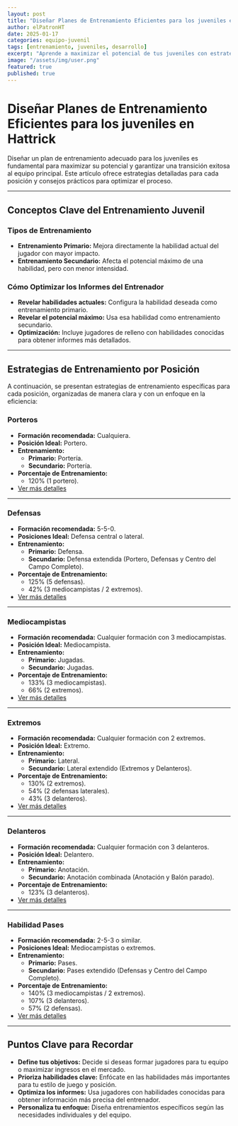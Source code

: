 ```yaml
---
layout: post
title: "Diseñar Planes de Entrenamiento Eficientes para los juveniles en Hattrick"
author: elPatronHT
date: 2025-01-17
categories: equipo-juvenil
tags: [entrenamiento, juveniles, desarrollo]
excerpt: "Aprende a maximizar el potencial de tus juveniles con estrategias de entrenamiento bien estructuradas."
image: "/assets/img/user.png"
featured: true
published: true
---
```


# Diseñar Planes de Entrenamiento Eficientes para los juveniles en Hattrick

Diseñar un plan de entrenamiento adecuado para los juveniles es fundamental para maximizar su potencial y garantizar una transición exitosa al equipo principal. Este artículo ofrece estrategias detalladas para cada posición y consejos prácticos para optimizar el proceso.

---

## Conceptos Clave del Entrenamiento Juvenil

### Tipos de Entrenamiento

- **Entrenamiento Primario:** Mejora directamente la habilidad actual del jugador con mayor impacto.
- **Entrenamiento Secundario:** Afecta el potencial máximo de una habilidad, pero con menor intensidad.

### Cómo Optimizar los Informes del Entrenador

- **Revelar habilidades actuales:** Configura la habilidad deseada como entrenamiento primario.
- **Revelar el potencial máximo:** Usa esa habilidad como entrenamiento secundario.
- **Optimización:** Incluye jugadores de relleno con habilidades conocidas para obtener informes más detallados.

---

## Estrategias de Entrenamiento por Posición

A continuación, se presentan estrategias de entrenamiento específicas para cada posición, organizadas de manera clara y con un enfoque en la eficiencia:

### Porteros

- **Formación recomendada:** Cualquiera.
- **Posición Ideal:** Portero.
- **Entrenamiento:**
  - **Primario:** Portería.
  - **Secundario:** Portería.
- **Porcentaje de Entrenamiento:**
  - 120% (1 portero).
- <a href="https://bit.ly/41Zc2wG" target="_blank" rel="noopener noreferrer">
    Ver más detalles
  </a>

---

### Defensas

- **Formación recomendada:** 5-5-0.
- **Posiciones Ideal:** Defensa central o lateral.
- **Entrenamiento:**
  - **Primario:** Defensa.
  - **Secundario:** Defensa extendida (Portero, Defensas y Centro del Campo Completo).
- **Porcentaje de Entrenamiento:**
  - 125% (5 defensas).
  - 42% (3 mediocampistas / 2 extremos).
- <a href="https://bit.ly/425O4ju" target="_blank" rel="noopener noreferrer">
    Ver más detalles
  </a>

---

### Mediocampistas

- **Formación recomendada:** Cualquier formación con 3 mediocampistas.
- **Posición Ideal:** Mediocampista.
- **Entrenamiento:**
  - **Primario:** Jugadas.
  - **Secundario:** Jugadas.
- **Porcentaje de Entrenamiento:**
  - 133% (3 mediocampistas).
  - 66% (2 extremos).
- <a href="https://bit.ly/3MqfgUf" target="_blank" rel="noopener noreferrer">
    Ver más detalles
  </a>

---

### Extremos

- **Formación recomendada:** Cualquier formación con 2 extremos.
- **Posición Ideal:** Extremo.
- **Entrenamiento:**
  - **Primario:** Lateral.
  - **Secundario:** Lateral extendido (Extremos y Delanteros).
- **Porcentaje de Entrenamiento:**
  - 130% (2 extremos).
  - 54% (2 defensas laterales).
  - 43% (3 delanteros).
- <a href="https://bit.ly/42SaJki" target="_blank" rel="noopener noreferrer">
    Ver más detalles
  </a>

---

### Delanteros

- **Formación recomendada:** Cualquier formación con 3 delanteros.
- **Posición Ideal:** Delantero.
- **Entrenamiento:**
  - **Primario:** Anotación.
  - **Secundario:** Anotación combinada (Anotación y Balón parado).
- **Porcentaje de Entrenamiento:**
  - 123% (3 delanteros).
- <a href="https://bit.ly/425O4ju" target="_blank" rel="noopener noreferrer">
    Ver más detalles
  </a>

---

### Habilidad Pases

- **Formación recomendada:** 2-5-3 o similar.
- **Posiciones Ideal:** Mediocampistas o extremos.
- **Entrenamiento:**
  - **Primario:** Pases.
  - **Secundario:** Pases extendido (Defensas y Centro del Campo Completo).
- **Porcentaje de Entrenamiento:**
  - 140% (3 mediocampistas / 2 extremos).
  - 107% (3 delanteros).
  - 57% (2 defensas).
- <a href="https://bit.ly/3Ow0zlg" target="_blank" rel="noopener noreferrer">
    Ver más detalles
  </a>

---

## Puntos Clave para Recordar

- **Define tus objetivos:** Decide si deseas formar jugadores para tu equipo o maximizar ingresos en el mercado.
- **Prioriza habilidades clave:** Enfócate en las habilidades más importantes para tu estilo de juego y posición.
- **Optimiza los informes:** Usa jugadores con habilidades conocidas para obtener información más precisa del entrenador.
- **Personaliza tu enfoque:** Diseña entrenamientos específicos según las necesidades individuales y del equipo.
